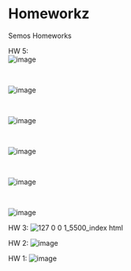 # Homeworkz
 Semos Homeworks
 
HW 5: <br>![image](https://user-images.githubusercontent.com/35933971/198148678-50deb764-3706-4b2d-a4fd-3e31233d5a9c.png)


<br>

![image](https://user-images.githubusercontent.com/35933971/197609811-87f7217a-deff-4047-b27b-66358ccbe350.png)


<br>

![image](https://user-images.githubusercontent.com/35933971/197416749-d5f086e8-d772-41ad-9273-679ba66dae7a.png)

<br>

![image](https://user-images.githubusercontent.com/35933971/197410823-e4af4595-bf48-4722-84b1-f715479a572f.png)

<br>

![image](https://user-images.githubusercontent.com/35933971/197408976-b1bbfb88-1821-4f48-8d8d-512a94bbc112.png)

<br>

![image](https://user-images.githubusercontent.com/35933971/197399739-0da3f34f-593d-4fd2-8552-64e2c123b122.png)
 
 
HW 3: ![127 0 0 1_5500_index html](https://user-images.githubusercontent.com/35933971/196324696-2e0d25b0-d8d4-4861-8dbb-5bba2783567b.png)

 
HW 2: ![image](https://user-images.githubusercontent.com/35933971/195985069-7ed36736-c8a2-47f8-bbd8-eb46f79c03a4.png)


HW 1: ![image](https://user-images.githubusercontent.com/35933971/195481331-ac101252-fa5b-41a3-acdd-0a9d7f41440d.png)


